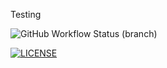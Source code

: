 Testing

![GitHub Workflow Status (branch)](https://img.shields.io/github/actions/workflow/status/ismail5626/sem/main.yml?branch=master)

[![LICENSE](https://img.shields.io/github/license/<github-username>/sem.svg?style=flat-square)](https://github.com/ismail5626/sem/blob/master/LICENSE)